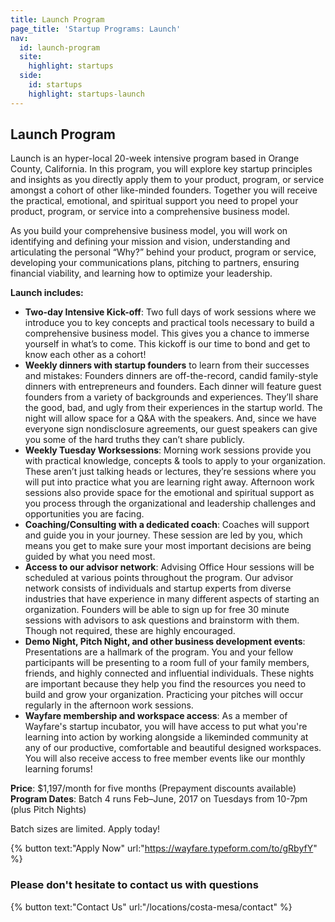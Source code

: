 ```yaml
---
title: Launch Program
page_title: 'Startup Programs: Launch'
nav:
  id: launch-program
  site:
    highlight: startups
  side:
    id: startups
    highlight: startups-launch
---
```


## Launch Program

Launch is an hyper-local 20-week intensive program based in Orange County, California. In this program, you will explore key startup principles and insights as you directly apply them to your product, program, or service amongst a cohort of other like-minded founders. Together you will receive the practical, emotional, and spiritual support you need to propel your product, program, or service into a comprehensive business model.

As you build your comprehensive business model, you will work on identifying and defining your mission and vision, understanding and articulating the personal “Why?” behind your product, program or service, developing your communications plans, pitching to partners, ensuring financial viability, and learning how to optimize your leadership.


**Launch includes:**

* **Two-day Intensive Kick-off**: Two full days of work sessions where we introduce you to key concepts and practical tools necessary to build a comprehensive business model. This gives you a chance to immerse yourself in what’s to come. This kickoff is our time to bond and get to know each other as a cohort!
* **Weekly dinners with startup founders** to learn from their successes and mistakes: Founders dinners are off-the-record, candid family-style dinners with entrepreneurs and founders. Each dinner will feature guest founders from a variety of backgrounds and experiences. They’ll share the good, bad, and ugly from their experiences in the startup world. The night will allow space for a Q&A with the speakers. And, since we have everyone sign nondisclosure agreements, our guest speakers can give you some of the hard truths they can’t share publicly.
* **Weekly Tuesday Worksessions**: Morning work sessions provide you with practical knowledge, concepts & tools to apply to your organization. These aren’t just talking heads or lectures, they’re sessions where you will put into practice what you are learning right away. Afternoon work sessions also provide space for the emotional and spiritual support as you process through the organizational and leadership challenges and opportunities you are facing.
* **Coaching/Consulting with a dedicated coach**: Coaches will support and guide you in your journey. These session are led by you, which means you get to make sure your most important decisions are being guided by what you need most.
* **Access to our advisor network**: Advising Office Hour sessions will be scheduled at various points throughout the program. Our advisor network consists of individuals and startup experts from diverse industries that have experience in many different aspects of starting an organization. Founders will be able to sign up for free 30 minute sessions with advisors to ask questions and brainstorm with them. Though not required, these are highly encouraged.
* **Demo Night, Pitch Night, and other business development events**: Presentations are a hallmark of the program. You and your fellow participants will be presenting to a room full of your family members, friends, and highly connected and influential individuals. These nights are important because they help you find the resources you need to build and grow your organization. Practicing your pitches will occur regularly in the afternoon work sessions.
* **Wayfare membership and workspace access**: As a member of Wayfare's startup incubator, you will have access to put what you're learning into action by working alongside a likeminded community at any of our productive, comfortable and beautiful designed workspaces. You will also receive access to free member events like our monthly learning forums!

**Price**: $1,197/month for five months (Prepayment discounts available)  
**Program Dates**: Batch 4 runs Feb–June, 2017 on Tuesdays from 10-7pm (plus Pitch Nights)

Batch sizes are limited. Apply today!

{% button text:"Apply Now" url:"https://wayfare.typeform.com/to/gRbyfY" %}

### Please don't hesitate to contact us with questions

{% button text:"Contact Us" url:"/locations/costa-mesa/contact" %}
